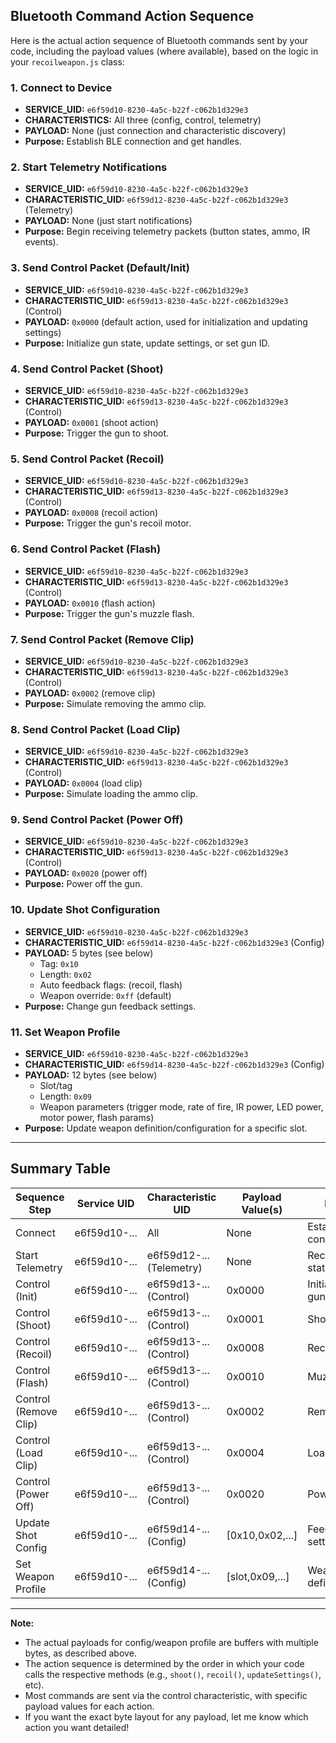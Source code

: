 ## Bluetooth Command Action Sequence

Here is the actual action sequence of Bluetooth commands sent by your code, including the payload values (where available), based on the logic in your `recoilweapon.js` class:

### 1. Connect to Device
- **SERVICE_UID:** `e6f59d10-8230-4a5c-b22f-c062b1d329e3`
- **CHARACTERISTICS:** All three (config, control, telemetry)
- **PAYLOAD:** None (just connection and characteristic discovery)
- **Purpose:** Establish BLE connection and get handles.

### 2. Start Telemetry Notifications
- **SERVICE_UID:** `e6f59d10-8230-4a5c-b22f-c062b1d329e3`
- **CHARACTERISTIC_UID:** `e6f59d12-8230-4a5c-b22f-c062b1d329e3` (Telemetry)
- **PAYLOAD:** None (just start notifications)
- **Purpose:** Begin receiving telemetry packets (button states, ammo, IR events).

### 3. Send Control Packet (Default/Init)
- **SERVICE_UID:** `e6f59d10-8230-4a5c-b22f-c062b1d329e3`
- **CHARACTERISTIC_UID:** `e6f59d13-8230-4a5c-b22f-c062b1d329e3` (Control)
- **PAYLOAD:** `0x0000` (default action, used for initialization and updating settings)
- **Purpose:** Initialize gun state, update settings, or set gun ID.

### 4. Send Control Packet (Shoot)
- **SERVICE_UID:** `e6f59d10-8230-4a5c-b22f-c062b1d329e3`
- **CHARACTERISTIC_UID:** `e6f59d13-8230-4a5c-b22f-c062b1d329e3` (Control)
- **PAYLOAD:** `0x0001` (shoot action)
- **Purpose:** Trigger the gun to shoot.

### 5. Send Control Packet (Recoil)
- **SERVICE_UID:** `e6f59d10-8230-4a5c-b22f-c062b1d329e3`
- **CHARACTERISTIC_UID:** `e6f59d13-8230-4a5c-b22f-c062b1d329e3` (Control)
- **PAYLOAD:** `0x0008` (recoil action)
- **Purpose:** Trigger the gun's recoil motor.

### 6. Send Control Packet (Flash)
- **SERVICE_UID:** `e6f59d10-8230-4a5c-b22f-c062b1d329e3`
- **CHARACTERISTIC_UID:** `e6f59d13-8230-4a5c-b22f-c062b1d329e3` (Control)
- **PAYLOAD:** `0x0010` (flash action)
- **Purpose:** Trigger the gun's muzzle flash.

### 7. Send Control Packet (Remove Clip)
- **SERVICE_UID:** `e6f59d10-8230-4a5c-b22f-c062b1d329e3`
- **CHARACTERISTIC_UID:** `e6f59d13-8230-4a5c-b22f-c062b1d329e3` (Control)
- **PAYLOAD:** `0x0002` (remove clip)
- **Purpose:** Simulate removing the ammo clip.

### 8. Send Control Packet (Load Clip)
- **SERVICE_UID:** `e6f59d10-8230-4a5c-b22f-c062b1d329e3`
- **CHARACTERISTIC_UID:** `e6f59d13-8230-4a5c-b22f-c062b1d329e3` (Control)
- **PAYLOAD:** `0x0004` (load clip)
- **Purpose:** Simulate loading the ammo clip.

### 9. Send Control Packet (Power Off)
- **SERVICE_UID:** `e6f59d10-8230-4a5c-b22f-c062b1d329e3`
- **CHARACTERISTIC_UID:** `e6f59d13-8230-4a5c-b22f-c062b1d329e3` (Control)
- **PAYLOAD:** `0x0020` (power off)
- **Purpose:** Power off the gun.

### 10. Update Shot Configuration
- **SERVICE_UID:** `e6f59d10-8230-4a5c-b22f-c062b1d329e3`
- **CHARACTERISTIC_UID:** `e6f59d14-8230-4a5c-b22f-c062b1d329e3` (Config)
- **PAYLOAD:** 5 bytes (see below)
  - Tag: `0x10`
  - Length: `0x02`
  - Auto feedback flags: (recoil, flash)
  - Weapon override: `0xff` (default)
- **Purpose:** Change gun feedback settings.

### 11. Set Weapon Profile
- **SERVICE_UID:** `e6f59d10-8230-4a5c-b22f-c062b1d329e3`
- **CHARACTERISTIC_UID:** `e6f59d14-8230-4a5c-b22f-c062b1d329e3` (Config)
- **PAYLOAD:** 12 bytes (see below)
  - Slot/tag
  - Length: `0x09`
  - Weapon parameters (trigger mode, rate of fire, IR power, LED power, motor power, flash params)
- **Purpose:** Update weapon definition/configuration for a specific slot.

---

## Summary Table

| Sequence Step            | Service UID         | Characteristic UID                | Payload Value(s)      | Purpose                        |
|------------------------- |--------------------|-----------------------------------|-----------------------|--------------------------------|
| Connect                  | e6f59d10-...       | All                               | None                  | Establish BLE connection       |
| Start Telemetry          | e6f59d10-...       | e6f59d12-... (Telemetry)          | None                  | Receive gun state updates      |
| Control (Init)           | e6f59d10-...       | e6f59d13-... (Control)            | 0x0000                | Initialize/update gun state    |
| Control (Shoot)          | e6f59d10-...       | e6f59d13-... (Control)            | 0x0001                | Shoot                         |
| Control (Recoil)         | e6f59d10-...       | e6f59d13-... (Control)            | 0x0008                | Recoil                        |
| Control (Flash)          | e6f59d10-...       | e6f59d13-... (Control)            | 0x0010                | Muzzle flash                  |
| Control (Remove Clip)    | e6f59d10-...       | e6f59d13-... (Control)            | 0x0002                | Remove clip                   |
| Control (Load Clip)      | e6f59d10-...       | e6f59d13-... (Control)            | 0x0004                | Load clip                     |
| Control (Power Off)      | e6f59d10-...       | e6f59d13-... (Control)            | 0x0020                | Power off                     |
| Update Shot Config       | e6f59d10-...       | e6f59d14-... (Config)             | [0x10,0x02,...]       | Feedback settings              |
| Set Weapon Profile       | e6f59d10-...       | e6f59d14-... (Config)             | [slot,0x09,...]       | Weapon definition              |

---

**Note:**
- The actual payloads for config/weapon profile are buffers with multiple bytes, as described above.
- The action sequence is determined by the order in which your code calls the respective methods (e.g., `shoot()`, `recoil()`, `updateSettings()`, etc).
- Most commands are sent via the control characteristic, with specific payload values for each action.
- If you want the exact byte layout for any payload, let me know which action you want detailed!